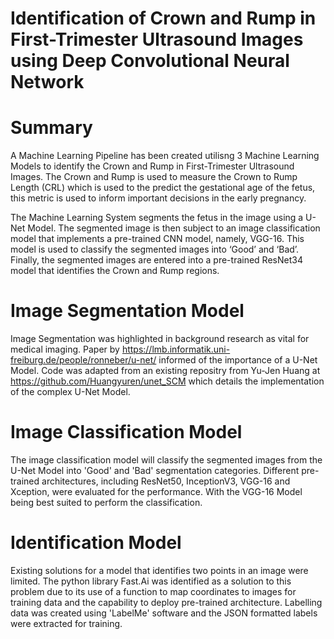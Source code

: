 # Identification of Crown and Rump in First-Trimester Ultrasound Images using Deep Convolutional Neural Network

# Summary

A Machine Learning Pipeline has been created utilisng 3 Machine Learning Models to identify the Crown and Rump in First-Trimester Ultrasound Images. The Crown and Rump is used to measure the Crown to Rump Length (CRL) which is used to the predict the gestational age of the fetus, this metric is used to inform important decisions in the early pregnancy.

The Machine Learning System segments the fetus in the image using a U-Net Model. The segmented image is then subject to an image classification model that implements a pre-trained CNN model, namely, VGG-16. This model is used to classify the segmented images into ‘Good’ and ‘Bad’. Finally, the segmented images are entered into a pre-trained ResNet34 model that identifies the Crown and Rump regions.

# Image Segmentation Model

Image Segmentation was highlighted in background research as vital for medical imaging. Paper by https://lmb.informatik.uni-freiburg.de/people/ronneber/u-net/ informed of the importance of a U-Net Model. Code was adapted from an existing repositry from Yu-Jen Huang at https://github.com/Huangyuren/unet_SCM which details the implementation of the complex U-Net Model.


# Image Classification Model

The image classification model will classify the segmented images from the U-Net Model into 'Good' and 'Bad' segmentation categories. Different pre-trained architectures, including ResNet50, InceptionV3, VGG-16 and Xception, were evaluated for the performance. With the VGG-16 Model being best suited to perform the classification.

# Identification Model

Existing solutions for a model that identifies two points in an image were limited. The python library Fast.Ai was identified as a solution to this problem due to its use of a function to map coordinates to images for training data and the capability
to deploy pre-trained architecture. Labelling data was created using 'LabelMe' software and the JSON formatted labels were extracted for training.

